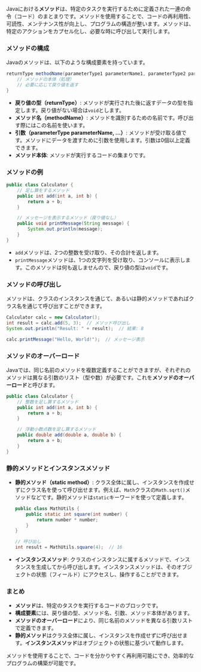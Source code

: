 Javaにおける**メソッド**は、特定のタスクを実行するために定義された一連の命令（コード）のまとまりです。メソッドを使用することで、コードの再利用性、可読性、メンテナンス性が向上し、プログラムの構造が整います。メソッドは、特定のアクションをカプセル化し、必要な時に呼び出して実行します。

### メソッドの構成
Javaのメソッドは、以下のような構成要素を持っています。

```java
returnType methodName(parameterType1 parameterName1, parameterType2 parameterName2, ...) {
    // メソッドの本体（処理）
    // 必要に応じて戻り値を返す
}
```

- **戻り値の型（returnType）**: メソッドが実行された後に返すデータの型を指定します。戻り値がない場合は`void`とします。
- **メソッド名（methodName）**: メソッドを識別するための名前です。呼び出す際にはこの名前を使います。
- **引数（parameterType parameterName, ...）**: メソッドが受け取る値です。メソッドにデータを渡すために引数を使用します。引数は0個以上定義できます。
- **メソッド本体**: メソッドが実行するコードの集まりです。

### メソッドの例

```java
public class Calculator {
    // 足し算をするメソッド
    public int add(int a, int b) {
        return a + b;
    }

    // メッセージを表示するメソッド（戻り値なし）
    public void printMessage(String message) {
        System.out.println(message);
    }
}
```

- `add`メソッドは、2つの整数を受け取り、その合計を返します。
- `printMessage`メソッドは、1つの文字列を受け取り、コンソールに表示します。このメソッドは何も返しませんので、戻り値の型は`void`です。

### メソッドの呼び出し

メソッドは、クラスのインスタンスを通じて、あるいは静的メソッドであればクラス名を通じて呼び出すことができます。

```java
Calculator calc = new Calculator();
int result = calc.add(5, 3);  // メソッド呼び出し
System.out.println("Result: " + result);  // 結果: 8

calc.printMessage("Hello, World!");  // メッセージ表示
```

### メソッドのオーバーロード
Javaでは、同じ名前のメソッドを複数定義することができますが、それぞれのメソッドは異なる引数のリスト（型や数）が必要です。これを**メソッドのオーバーロード**と呼びます。

```java
public class Calculator {
    // 整数を足し算するメソッド
    public int add(int a, int b) {
        return a + b;
    }

    // 浮動小数点数を足し算するメソッド
    public double add(double a, double b) {
        return a + b;
    }
}
```

### 静的メソッドとインスタンスメソッド
- **静的メソッド（static method）**: クラス全体に属し、インスタンスを作成せずにクラス名を使って呼び出せます。例えば、`Math`クラスの`Math.sqrt()`メソッドなどです。静的メソッドは`static`キーワードを使って定義します。
  
  ```java
  public class MathUtils {
      public static int square(int number) {
          return number * number;
      }
  }
  
  // 呼び出し
  int result = MathUtils.square(4);  // 16
  ```

- **インスタンスメソッド**: クラスのインスタンスに属するメソッドで、インスタンスを生成してから呼び出します。インスタンスメソッドは、そのオブジェクトの状態（フィールド）にアクセスし、操作することができます。

### まとめ
- **メソッド**は、特定のタスクを実行するコードのブロックです。
- **構成要素**には、戻り値の型、メソッド名、引数、メソッド本体があります。
- **メソッドのオーバーロード**により、同じ名前のメソッドを異なる引数リストで定義できます。
- **静的メソッド**はクラス全体に属し、インスタンスを作成せずに呼び出せます。**インスタンスメソッド**はオブジェクトの状態に基づいて動作します。

メソッドを使用することで、コードを分かりやすく再利用可能にでき、効率的なプログラムの構築が可能です。
